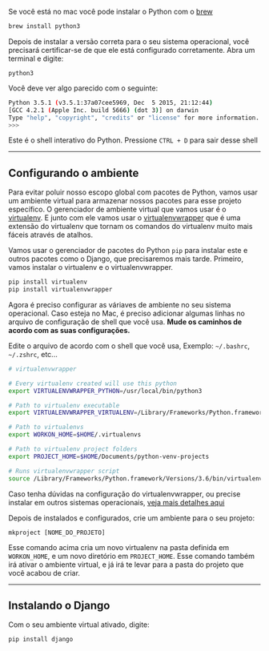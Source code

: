 Se você está no mac você pode instalar o Python com o [brew](https://brew.sh/)

```bash
brew install python3
```

Depois de instalar a versão correta para o seu sistema operacional, você precisará certificar-se de que ele está configurado corretamente. Abra um terminal e digite:

```
python3
```

Você deve ver algo parecido com o seguinte:

```bash
Python 3.5.1 (v3.5.1:37a07cee5969, Dec  5 2015, 21:12:44) 
[GCC 4.2.1 (Apple Inc. build 5666) (dot 3)] on darwin
Type "help", "copyright", "credits" or "license" for more information.
>>> 
```

Este é o shell interativo do Python. Pressione `CTRL + D` para sair desse shell

---

## Configurando o ambiente

Para evitar poluir nosso escopo global com pacotes de Python, vamos usar um ambiente virtual para armazenar nossos pacotes para esse projeto específico. O gerenciador de ambiente virtual que vamos usar é o [virtualenv](https://virtualenv.pypa.io/en/stable/). E junto com ele vamos usar o [virtualenvwrapper](https://virtualenvwrapper.readthedocs.io/en/latest/) que é uma extensão do virtualenv que tornam os comandos do virtualenv muito mais fáceis através de atalhos.

Vamos usar o gerenciador de pacotes do Python `pip` para instalar este e outros pacotes como o Django, que precisaremos mais tarde. Primeiro, vamos instalar o virtualenv e o virtualenvwrapper.

```bash
pip install virtualenv
pip install virtualenvwrapper
```

Agora é preciso configurar as váriaves de ambiente no seu sistema operacional. Caso esteja no Mac, é preciso adicionar algumas linhas no arquivo de configuração de shell que você usa. **Mude os caminhos de acordo com as suas configurações.**

Edite o arquivo de acordo com o shell que você usa, Exemplo: `~/.bashrc`, `~/.zshrc`, etc...

```bash
# virtualenvwrapper

# Every virtualenv created will use this python
export VIRTUALENVWRAPPER_PYTHON=/usr/local/bin/python3

# Path to virtualenv executable
export VIRTUALENVWRAPPER_VIRTUALENV=/Library/Frameworks/Python.framework/Versions/3.6/bin/virtualenv

# Path to virtualenvs
export WORKON_HOME=$HOME/.virtualenvs

# Path to virtualenv project folders
export PROJECT_HOME=$HOME/Documents/python-venv-projects

# Runs virtualenvwrapper script
source /Library/Frameworks/Python.framework/Versions/3.6/bin/virtualenvwrapper.sh
```

Caso tenha dúvidas na configuração do virtualenvwrapper, ou precise instalar em outros sistemas operacionais, [veja mais detalhes aqui](http://virtualenvwrapper.readthedocs.io/en/latest/install.html)

Depois de instalados e configurados, crie um ambiente para o seu projeto:

```
mkproject [NOME_DO_PROJETO]
```

Esse comando acima cria um novo virtualenv na pasta definida em `WORKON_HOME`, e um novo diretório em `PROJECT_HOME`. Esse comando também irá ativar o ambiente virtual, e já irá te levar para a pasta do projeto que você acabou de criar.

---

## Instalando o Django

Com o seu ambiente virtual ativado, digite:

```bash
pip install django
```
